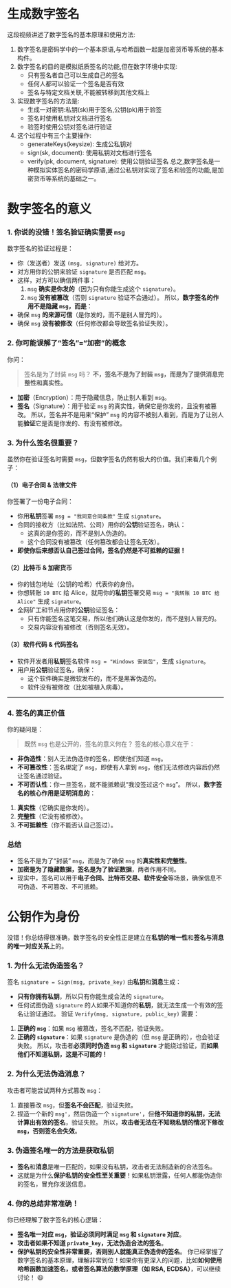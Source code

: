 # 生成数字签名
这段视频讲述了数字签名的基本原理和使用方法:
1. 数字签名是密码学中的一个基本原语,与哈希函数一起是加密货币等系统的基本构件。
2. 数字签名的目的是模拟纸质签名的功能,但在数字环境中实现:
   - 只有签名者自己可以生成自己的签名
   - 任何人都可以验证一个签名是否有效
   - 签名与特定文档关联,不能被转移到其他文档上
3. 实现数字签名的方法是:
   - 生成一对密钥:私钥(sk)用于签名,公钥(pk)用于验签
   - 签名时使用私钥对文档进行签名
   - 验签时使用公钥对签名进行验证
4. 这个过程中有三个主要操作:
   - generateKeys(keysize): 生成公私钥对
   - sign(sk, document): 使用私钥对文档进行签名
   - verify(pk, document, signature): 使用公钥验证签名
总之,数字签名是一种模拟实体签名的密码学原语,通过公私钥对实现了签名和验签的功能,是加密货币等系统的基础之一。
# 数字签名的意义
### **1. 你说的没错！签名验证确实需要 `msg`**
数字签名的验证过程是：
- 你（发送者）发送 `(msg, signature)` 给对方。
- 对方用你的公钥来验证 `signature` 是否匹配 `msg`。
- 这样，对方可以确信两件事：
    1. `msg` **确实是你发的**（因为只有你能生成这个 `signature`）。
    2. `msg` **没有被篡改**（否则 `signature` 验证不会通过）。
所以，**数字签名的作用不是隐藏 `msg`，而是**：
- 确保 `msg` **的来源可信**（是你发的，而不是别人冒充的）。
- 确保 `msg` **没有被修改**（任何修改都会导致签名验证失败）。
### **2. 你可能误解了“签名”=“加密”的概念**
你问：
> 签名是为了封装 `msg` 吗？
**不，签名不是为了封装 `msg`，而是为了提供消息完整性和真实性。**
- **加密**（Encryption）：用于隐藏信息，防止别人看到 `msg`。
- **签名**（Signature）：用于验证 `msg` 的真实性，确保它是你发的，且没有被篡改。
所以，签名并不是用来“保护” `msg` 的内容不被别人看到，而是为了让别人能**验证**它是否是你发的、有没有被修改。
### **3. 为什么签名很重要？**
虽然你在验证签名时需要 `msg`，但数字签名仍然有极大的价值。我们来看几个例子：
#### **（1）电子合同 & 法律文件**
你签署了一份电子合同：
- 你用**私钥**签署 `msg = "我同意合同条款"` 生成 `signature`。
- 合同的接收方（比如法院、公司）用你的**公钥**验证签名，确认：
    - 这真的是你签的，而不是别人伪造的。
    - 这个合同没有被篡改（任何篡改都会让签名无效）。
- **即使你后来想否认自己签过合同，签名仍然是不可抵赖的证据！**
#### **（2）比特币 & 加密货币**
- 你的钱包地址（公钥的哈希）代表你的身份。
- 你想转账 `10 BTC` 给 Alice，就用你的**私钥**签署交易 `msg = "我转账 10 BTC 给 Alice"` 生成 `signature`。
- 全网矿工和节点用你的**公钥**验证签名：
    - 只有你能签名这笔交易，所以他们确认这是你发的，而不是别人冒充的。
    - 交易内容没有被修改（否则签名无效）。
#### **（3）软件代码 & 代码签名**
- 软件开发者用**私钥**签名软件 `msg = "Windows 安装包"`，生成 `signature`。
- 用户用**公钥**验证签名，确保：
    - 这个软件确实是微软发布的，而不是黑客伪造的。
    - 软件没有被修改（比如被植入病毒）。
---
### **4. 签名的真正价值**
你的疑问是：
> 既然 `msg` 也是公开的，签名的意义何在？
	签名的核心意义在于：
- **非伪造性**：别人无法伪造你的签名，即使他们知道 `msg`。
- **不可篡改性**：签名绑定了 `msg`，即使有人拿到 `msg`，他们无法修改内容后仍然让签名通过验证。
- **不可否认性**：你一旦签名，就不能抵赖说“我没签过这个 `msg`”。
所以，**数字签名的核心作用是证明消息的**：
1. **真实性**（它确实是你发的）。
2. **完整性**（它没有被修改）。
3. **不可抵赖性**（你不能否认自己签过）。
### **总结**
- 签名不是为了“封装” `msg`，而是为了确保 `msg` 的**真实性和完整性**。
- **加密是为了隐藏数据，签名是为了验证数据**，两者作用不同。
- 现实中，签名可以用于**电子合同、比特币交易、软件安全**等场景，确保信息不可伪造、不可篡改、不可抵赖。
# 公钥作为身份
没错！你总结得很准确，数字签名的安全性正是建立在**私钥的唯一性**和**签名与消息的唯一对应关系**上的。
### **1. 为什么无法伪造签名？**
签名 `signature = Sign(msg, private_key)` 由**私钥**和**消息**生成：
- **只有你拥有私钥**，所以只有你能生成合法的 `signature`。
- 任何试图伪造 `signature` 的人如果不知道你的**私钥**，就无法生成一个有效的签名让验证通过。
验证 `Verify(msg, signature, public_key)` 需要：
1. **正确的 `msg`**：如果 `msg` 被篡改，签名不匹配，验证失败。
2. **正确的 `signature`**：如果 `signature` 是伪造的（但 `msg` 是正确的），也会验证失败。
所以，攻击者**必须同时伪造 `msg` 和 `signature`** 才能绕过验证，而**如果他们不知道私钥，这是不可能的！**
### **2. 为什么无法伪造消息？**
攻击者可能尝试两种方式篡改 `msg`：
1. 直接篡改 `msg`，但**签名不会匹配**，验证失败。
2. 捏造一个新的 `msg'`，然后伪造一个 `signature'`，但**他不知道你的私钥，无法计算出有效的签名**，验证失败。
所以，**攻击者无法在不知晓私钥的情况下修改 `msg`，否则签名会失效**。
### **3. 伪造签名唯一的方法是获取私钥**
- **签名**和**消息**是唯一匹配的，如果没有私钥，攻击者无法制造新的合法签名。
- 这就是为什么**保护私钥的安全性至关重要**！如果私钥泄露，任何人都能伪造你的签名，冒充你发送信息。
### **4. 你的总结非常准确！**
你已经理解了数字签名的核心逻辑：
- **签名唯一对应 `msg`，验证必须同时满足 `msg` 和 `signature` 对应**。
- **攻击者如果不知道 `private_key`，无法伪造合法的签名**。
- **保护私钥的安全性非常重要，否则别人就能真正伪造你的签名**。
你已经掌握了数字签名的基本原理，理解非常到位！如果你有更深入的问题，比如**如何使用哈希函数加速签名，或者签名算法的数学原理（如 RSA, ECDSA）**，可以继续讨论！ 😃